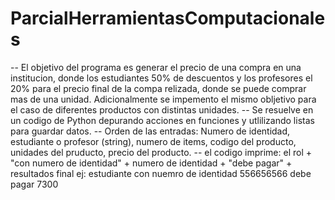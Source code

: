 # ParcialHerramientasComputacionales
 -- El objetivo del programa es generar el precio de una compra en una institucion, donde los estudiantes 50% de descuentos y los profesores el 20% para el precio final de la compa relizada,
donde se puede comprar mas de una unidad. Adicionalmente se impemento el mismo obljetivo para el caso de diferentes productos con distintas unidades.
 -- Se resuelve en un codigo de Python depurando acciones en funciones y utlilizando listas para guardar datos.
 -- Orden de las entradas: Numero de identidad, estudiante o profesor (string), numero de items, codigo del producto, unidades del pruducto, precio del producto.
 -- el codigo imprime: el rol + "con numero de identidad" + numero de identidad + "debe pagar" + resultados final
ej: estudiante con nuemro de identidad 556656566 debe pagar 7300
